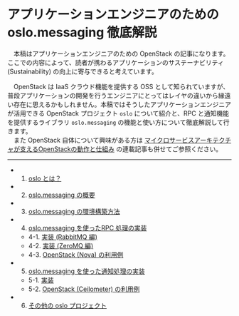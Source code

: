 # アプリケーションエンジニアのための oslo.messaging 徹底解説

　本稿はアプリケーションエンジニアのための OpenStack の記事になります。ここでの内容によって、読者が携わるアプリケーションのサステーナビリティ (Sustainability) の向上に寄与できると考えています。  

　OpenStack は IaaS クラウド機能を提供する OSS として知られていますが、普段アプリケーションの開発を行うエンジニアにとってはレイヤの違いから縁遠い存在に思えるかもしれません。本稿ではそうしたアプリケーションエンジニアが活用できる OpenStack プロジェクト `oslo` について紹介と、RPC と通知機能を提供するライブラリ `oslo.messaging` の機能と使い方について徹底解説して行きます。  
　また OpenStack 自体について興味がある方は [マイクロサービスアーキテクチャが支えるOpenStackの動作と仕組み](https://codezine.jp/article/detail/9636) の連載記事も併せてご参照ください。  

---

* 1. [oslo とは？](https://github.com/userlocalhost2000/draft-oslo.messaging/tree/master/chapter1)
* 2. [oslo.messaging の概要](https://github.com/userlocalhost2000/draft-oslo.messaging/tree/master/chapter2)
* 3. [oslo.messaging の環境構築方法](https://github.com/userlocalhost2000/draft-oslo.messaging/tree/master/chapter3)
* 4. [oslo.messaging を使ったRPC 処理の実装](https://github.com/userlocalhost2000/draft-oslo.messaging/tree/master/chapter4)
    * 4-1. [実装 (RabbitMQ 編)](https://github.com/userlocalhost2000/draft-oslo.messaging/tree/master/chapter4/chapter4-1)
    * 4-2. [実装 (ZeroMQ 編)](https://github.com/userlocalhost2000/draft-oslo.messaging/tree/master/chapter4/chapter4-2)
    * 4-3. [OpenStack (Nova) の利用例](https://github.com/userlocalhost2000/draft-oslo.messaging/tree/master/chapter4/chapter4-3)
* 5. [oslo.messaging を使った通知処理の実装](https://github.com/userlocalhost2000/draft-oslo.messaging/tree/master/chapter5)
    * 5-1. [実装](https://github.com/userlocalhost2000/draft-oslo.messaging/tree/master/chapter5/chapter5-1)
    * 5-2. [OpenStack (Ceilometer) の利用例](https://github.com/userlocalhost2000/draft-oslo.messaging/tree/master/chapter5/chapter5-2)
* 6. [その他の oslo プロジェクト](https://github.com/userlocalhost2000/draft-oslo.messaging/tree/master/chapter6)
